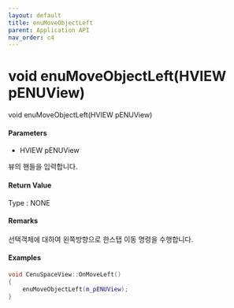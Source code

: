 ```yaml
---
layout: default
title: enuMoveObjectLeft
parent: Application API
nav_order: c4
---
```

# void enuMoveObjectLeft\(HVIEW pENUView\)

void enuMoveObjectLeft\(HVIEW pENUView\)

#### Parameters

* HVIEW pENUView

뷰의 핸들을 입력합니다.

#### Return Value

Type : NONE

#### Remarks

선택객체에 대하여 왼쪽방향으로 한스탭 이동 명령을 수행합니다.

#### Examples

```cpp
void CenuSpaceView::OnMoveLeft()
{
	enuMoveObjectLeft(m_pENUView);
}
```



